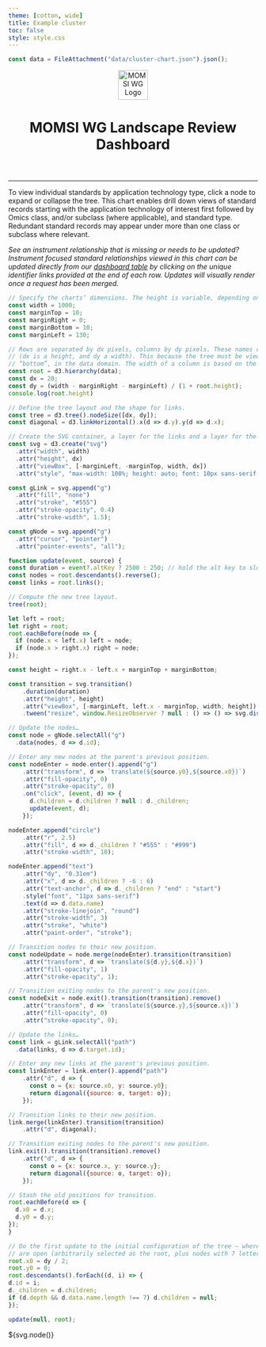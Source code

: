 ```yaml
---
theme: [cotton, wide]
title: Example cluster
toc: false
style: style.css
---
```


```js
const data = FileAttachment("data/cluster-chart.json").json();
```

<header class="header">
  <div class="logos">
	<div class="logo-image">
		<img height="60px" width="60px" alt="MOMSI WG Logo" src="/images/MOMSI-WG-LOGO.svg">
	</div>
	<div class="logo-text">
		<h1>MOMSI WG Landscape Review Dashboard</h1>
	</div>
  </div>
</header>

---
To view individual standards by application technology type, click a node to expand or collapse the tree. This chart enables drill down views of standard records starting with the application technology of interest first followed by Omics class, and/or subclass (where applicable), and standard type. Redundant standard records may appear under more than one class or subclass where relevant.

_See an instrument relationship that is missing or needs to be updated? Instrument focused standard relationships viewed in this chart can be updated directly from our [dashboard table](https://rda-momsi.github.io/Dashboard) by clicking on the unique identifier links provided at the end of each row. Updates will visually render once a request has been merged._

<!-- Plot of launch vehicles -->

```js
// Specify the charts’ dimensions. The height is variable, depending on the layout.
const width = 1000;
const marginTop = 10;
const marginRight = 0;
const marginBottom = 10;
const marginLeft = 130;

// Rows are separated by dx pixels, columns by dy pixels. These names can be counter-intuitive
// (dx is a height, and dy a width). This because the tree must be viewed with the root at the
// “bottom”, in the data domain. The width of a column is based on the tree’s height.
const root = d3.hierarchy(data);
const dx = 20;
const dy = (width - marginRight - marginLeft) / (1 + root.height);
console.log(root.height)

// Define the tree layout and the shape for links.
const tree = d3.tree().nodeSize([dx, dy]);
const diagonal = d3.linkHorizontal().x(d => d.y).y(d => d.x);

// Create the SVG container, a layer for the links and a layer for the nodes.
const svg = d3.create("svg")
  .attr("width", width)
  .attr("height", dx)
  .attr("viewBox", [-marginLeft, -marginTop, width, dx])
  .attr("style", "max-width: 100%; height: auto; font: 10px sans-serif; user-select: none;");

const gLink = svg.append("g")
  .attr("fill", "none")
  .attr("stroke", "#555")
  .attr("stroke-opacity", 0.4)
  .attr("stroke-width", 1.5);

const gNode = svg.append("g")
  .attr("cursor", "pointer")
  .attr("pointer-events", "all");

function update(event, source) {
const duration = event?.altKey ? 2500 : 250; // hold the alt key to slow down the transition
const nodes = root.descendants().reverse();
const links = root.links();

// Compute the new tree layout.
tree(root);

let left = root;
let right = root;
root.eachBefore(node => {
  if (node.x < left.x) left = node;
  if (node.x > right.x) right = node;
});

const height = right.x - left.x + marginTop + marginBottom;

const transition = svg.transition()
	.duration(duration)
	.attr("height", height)
	.attr("viewBox", [-marginLeft, left.x - marginTop, width, height])
	.tween("resize", window.ResizeObserver ? null : () => () => svg.dispatch("toggle"));

// Update the nodes…
const node = gNode.selectAll("g")
  .data(nodes, d => d.id);

// Enter any new nodes at the parent's previous position.
const nodeEnter = node.enter().append("g")
	.attr("transform", d => `translate(${source.y0},${source.x0})`)
	.attr("fill-opacity", 0)
	.attr("stroke-opacity", 0)
	.on("click", (event, d) => {
	  d.children = d.children ? null : d._children;
	  update(event, d);
	});

nodeEnter.append("circle")
	.attr("r", 2.5)
	.attr("fill", d => d._children ? "#555" : "#999")
	.attr("stroke-width", 10);

nodeEnter.append("text")
	.attr("dy", "0.31em")
	.attr("x", d => d._children ? -6 : 6)
	.attr("text-anchor", d => d._children ? "end" : "start")
	.style("font", "11px sans-serif")
	.text(d => d.data.name)
	.attr("stroke-linejoin", "round")
	.attr("stroke-width", 3)
	.attr("stroke", "white")
	.attr("paint-order", "stroke");

// Transition nodes to their new position.
const nodeUpdate = node.merge(nodeEnter).transition(transition)
	.attr("transform", d => `translate(${d.y},${d.x})`)
	.attr("fill-opacity", 1)
	.attr("stroke-opacity", 1);

// Transition exiting nodes to the parent's new position.
const nodeExit = node.exit().transition(transition).remove()
	.attr("transform", d => `translate(${source.y},${source.x})`)
	.attr("fill-opacity", 0)
	.attr("stroke-opacity", 0);

// Update the links…
const link = gLink.selectAll("path")
  .data(links, d => d.target.id);

// Enter any new links at the parent's previous position.
const linkEnter = link.enter().append("path")
	.attr("d", d => {
	  const o = {x: source.x0, y: source.y0};
	  return diagonal({source: o, target: o});
	});

// Transition links to their new position.
link.merge(linkEnter).transition(transition)
	.attr("d", diagonal);

// Transition exiting nodes to the parent's new position.
link.exit().transition(transition).remove()
	.attr("d", d => {
	  const o = {x: source.x, y: source.y};
	  return diagonal({source: o, target: o});
	});

// Stash the old positions for transition.
root.eachBefore(d => {
  d.x0 = d.x;
  d.y0 = d.y;
});
}

// Do the first update to the initial configuration of the tree — where a number of nodes
// are open (arbitrarily selected as the root, plus nodes with 7 letters).
root.x0 = dy / 2;
root.y0 = 0;
root.descendants().forEach((d, i) => {
d.id = i;
d._children = d.children;
if (d.depth && d.data.name.length !== 7) d.children = null;
});

update(null, root);
```

<div class="card card-sharp">
	${svg.node()}
</div>